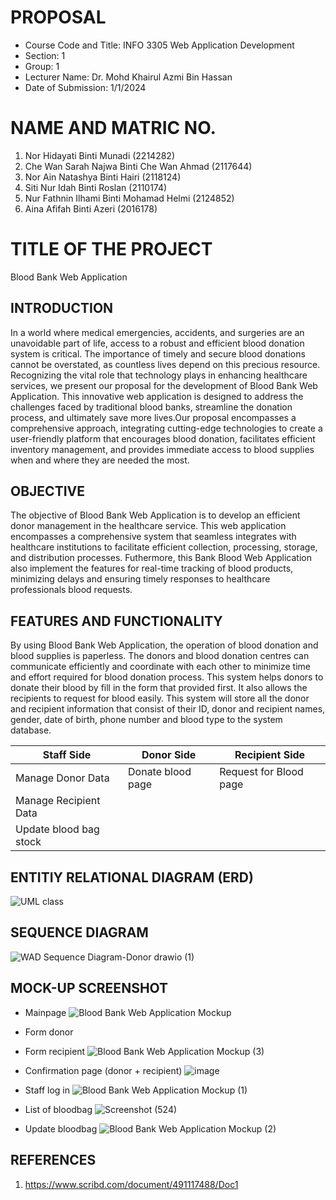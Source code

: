 # PROPOSAL

  - Course Code and Title: INFO 3305 Web Application Development
  - Section: 1
  - Group: 1
  - Lecturer Name: Dr. Mohd Khairul Azmi Bin Hassan
  - Date of Submission: 1/1/2024
  
# NAME AND MATRIC NO.

  1. Nor Hidayati Binti Munadi (2214282)
  2. Che Wan Sarah Najwa Binti Che Wan Ahmad (2117644)
  3. Nor Ain Natashya Binti Hairi (2118124)
  4. Siti Nur Idah Binti Roslan (2110174)
  5. Nur Fathnin Ilhami Binti Mohamad Helmi (2124852)
  6. Aina Afifah Binti Azeri (2016178)

# TITLE OF THE PROJECT 

  Blood Bank Web Application

## INTRODUCTION

  In a world where medical emergencies, accidents, and surgeries are an unavoidable part of life, access to a robust and efficient blood donation system is critical. 
  The importance of timely and secure blood donations cannot be overstated, as countless lives depend on this precious resource. Recognizing the vital role that technology 
  plays in enhancing healthcare services, we present our proposal for the development of Blood Bank Web Application. This innovative web application is designed to address 
  the challenges faced by traditional blood banks, streamline the donation process, and ultimately save more lives.Our proposal encompasses a comprehensive approach, integrating 
  cutting-edge technologies to create a user-friendly platform that encourages blood donation, facilitates efficient inventory management, and provides immediate access to 
  blood supplies when and where they are needed the most.

## OBJECTIVE

  The objective of Blood Bank Web Application is to develop an efficient donor management in the healthcare service. This web application encompasses a comprehensive system that seamless   integrates with healthcare institutions to facilitate efficient collection, processing, storage, and distribution processes. Futhermore, this Bank Blood Web Application also implement    the features for real-time tracking of blood products, minimizing delays and ensuring timely responses to healthcare professionals blood requests.

## FEATURES AND FUNCTIONALITY

By using Blood Bank Web Application, the operation of blood donation and blood supplies is paperless. The donors and blood donation centres can communicate efficiently and coordinate with each other to minimize time and effort required for blood donation process. This system helps donors to donate their blood by fill in the form that provided first. It also allows the recipients to request for blood easily. This system will store all the donor and recipient information that consist of their ID, donor and recipient names, gender, date of birth, phone number and blood type to the system database.


| Staff Side | Donor Side | Recipient Side |
| --- | --- | --- |
| Manage Donor Data | Donate blood page | Request for Blood page |
| Manage Recipient Data |
| Update blood bag stock |



  

## ENTITIY RELATIONAL DIAGRAM (ERD)
![UML class](https://github.com/idahh02/README.md/assets/154742278/899a78ee-68ad-4d10-9bdf-6cf399c1c674)


## SEQUENCE DIAGRAM
![WAD Sequence Diagram-Donor drawio (1)](https://github.com/idahh02/README.md/assets/101859532/11aea8b7-7307-4753-90b7-5e65e355ef4d)

## MOCK-UP SCREENSHOT

- Mainpage
  ![Blood Bank Web Application Mockup](https://github.com/idahh02/README.md/assets/101859532/cc1157fa-bf6a-4c25-a75d-8ea3a32183f0)

- Form donor
  
- Form recipient
  ![Blood Bank Web Application Mockup (3)](https://github.com/idahh02/README.md/assets/101859532/501c4e5c-fb50-490b-abf1-63a455ee35dd)

- Confirmation page (donor + recipient)
  ![image](https://github.com/idahh02/README.md/assets/155282287/d7f5d504-4750-4122-8e51-e58c49b6290d)

- Staff log in
![Blood Bank Web Application Mockup (1)](https://github.com/idahh02/README.md/assets/101859532/56c25f95-2393-4442-99d2-a064171a8b0a)

- List of bloodbag
![Screenshot (524)](https://github.com/idahh02/README.md/assets/147692602/698a01a0-c9aa-45ac-80e7-0bc74f1907e3)

- Update bloodbag
![Blood Bank Web Application Mockup (2)](https://github.com/idahh02/README.md/assets/101859532/602780c6-c84f-477a-95ee-1003456d3045)

  
## REFERENCES
  1. https://www.scribd.com/document/491117488/Doc1
